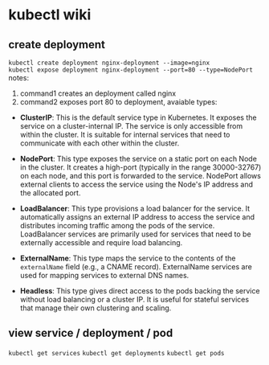 # kubectl wiki
## create deployment
`kubectl create deployment nginx-deployment --image=nginx`  
`kubectl expose deployment nginx-deployment --port=80 --type=NodePort`  
notes:  
1. command1 creates an deployment called nginx
2. command2 exposes port 80 to deployment, avaiable types:
  - **ClusterIP**: This is the default service type in Kubernetes. It exposes the service on a cluster-internal IP. The service is only accessible from within the cluster. It is suitable for internal services that need to communicate with each other within the cluster.

  - **NodePort**: This type exposes the service on a static port on each Node in the cluster. It creates a high-port (typically in the range 30000-32767) on each node, and this port is forwarded to the service. NodePort allows external clients to access the service using the Node's IP address and the allocated port.

   - **LoadBalancer**: This type provisions a load balancer for the service. It automatically assigns an external IP address to access the service and distributes incoming traffic among the pods of the service. LoadBalancer services are primarily used for services that need to be externally accessible and require load balancing.

   - **ExternalName**: This type maps the service to the contents of the `externalName` field (e.g., a CNAME record). ExternalName services are used for mapping services to external DNS names.

   - **Headless**: This type gives direct access to the pods backing the service without load balancing or a cluster IP. It is useful for stateful services that manage their own clustering and scaling.
## view service / deployment / pod
`kubectl get services`
`kubectl get deployments`
`kubectl get pods`